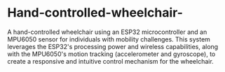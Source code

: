 # Hand-controlled-wheelchair-
A hand-controlled wheelchair using an ESP32 microcontroller and an MPU6050 sensor for individuals with mobility challenges. This system leverages the ESP32's processing power and wireless capabilities, along with the MPU6050's motion tracking (accelerometer and gyroscope), to create a responsive and intuitive control mechanism for the wheelchair.
